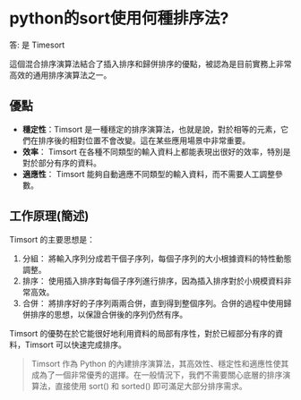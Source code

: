 # python的sort使用何種排序法?
答: 是 Timesort

這個混合排序演算法結合了插入排序和歸併排序的優點，被認為是目前實務上非常高效的通用排序演算法之一。

## 優點
- **穩定性**：Timsort 是一種穩定的排序演算法，也就是說，對於相等的元素，它們在排序後的相對位置不會改變。這在某些應用場景中非常重要。
- **效率**： Timsort 在各種不同類型的輸入資料上都能表現出很好的效率，特別是對於部分有序的資料。
- **適應性**： Timsort 能夠自動適應不同類型的輸入資料，而不需要人工調整參數。

## 工作原理(簡述)
Timsort 的主要思想是：

1. 分組： 將輸入序列分成若干個子序列，每個子序列的大小根據資料的特性動態調整。
2. 排序： 使用插入排序對每個子序列進行排序，因為插入排序對於小規模資料非常高效。
3. 合併： 將排序好的子序列兩兩合併，直到得到整個序列。合併的過程中使用歸併排序的思想，以保證合併後的序列仍然有序。

Timsort 的優勢在於它能很好地利用資料的局部有序性，對於已經部分有序的資料，Timsort 可以快速完成排序。

> Timsort 作為 Python 的內建排序演算法，其高效性、穩定性和適應性使其成為了一個非常優秀的選擇。在一般情況下，我們不需要關心底層的排序演算法，直接使用 sort() 和 sorted() 即可滿足大部分排序需求。